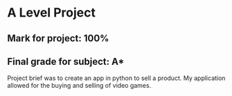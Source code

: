 # A Level Project

## Mark for project: 100%
## Final grade for subject: A*

Project brief was to create an app in python to sell a product. My application allowed for the buying and selling of video games.





